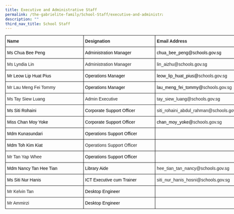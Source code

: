 ```yaml
---
title: Executive and Administrative Staff
permalink: /the-gabrielite-family/School-Staff/executive-and-administrative-staff/
description: ""
third_nav_title: School Staff
---
```

<style type="text/css">
.tg  {border-collapse:collapse;border-spacing:0;margin:0px auto;}
.tg td{border-color:black;border-style:solid;border-width:1px;font-family:Arial, sans-serif;font-size:14px;
  overflow:hidden;padding:10px 5px;word-break:normal;}
.tg th{border-color:black;border-style:solid;border-width:1px;font-family:Arial, sans-serif;font-size:14px;
  font-weight:normal;overflow:hidden;padding:10px 5px;word-break:normal;}
.tg .tg-95g1{color:#232323;font-weight:bold;text-align:left;vertical-align:top}
.tg .tg-g1uo{color:#232323;text-align:left;vertical-align:top}
.tg .tg-tv7y{color:#232323;text-align:center;vertical-align:middle}
.tg .tg-bjk0{color:#232323;text-align:left;vertical-align:middle}
</style>
<table class="tg" style="undefined;table-layout: fixed; width: 800px">
<colgroup>
<col style="width: 250px">
<col style="width: 230px">
<col style="width: 320px">
</colgroup>
<tbody>
  <tr>
    <td class="tg-95g1">Name            </td>
    <td class="tg-95g1">Designation    </td>
    <td class="tg-95g1">Email Address                     </td>
  </tr>
  <tr>
    <td class="tg-g1uo"><span style="color:#000">Ms Chua Bee Peng</span></td>
    <td class="tg-g1uo"><span style="color:#000">Administration Manager  </span></td>
    <td class="tg-g1uo"><span style="color:#000">chua_bee_peng@schools.gov.sg</span></td>
  </tr>
  <tr>
    <td class="tg-bjk0">Ms Lyndia Lin</td>
    <td class="tg-bjk0">Administration Manager  </td>
    <td class="tg-bjk0">lin_aizhu@schools.gov.sg  </td>
  </tr>
  <tr>
    <td class="tg-g1uo"><span style="color:#000">Mr Leow Lip Huat Pius</span></td>
    <td class="tg-g1uo"><span style="color:#000">Operations Manager</span></td>
    <td class="tg-g1uo"><span style="color:#000">leow_lip_huat_pius@</span>schools.gov.sg</td>
  </tr>
  <tr>
    <td class="tg-bjk0">Mr Lau Meng Fei Tommy</td>
    <td class="tg-g1uo"><span style="color:#000">Operations Manager</span> </td>
    <td class="tg-g1uo"><span style="color:#000">lau_meng_fei_tommy@</span>schools.gov.sg<br></td>
  </tr>
  <tr>
    
  </tr>
	  <tr>
    <td class="tg-bjk0">Ms Tay Siew Luang  </td>
    <td class="tg-bjk0">Admin Executive</td>
    <td class="tg-bjk0">tay_siew_luang@schools.gov.sg</td>
  </tr>
  <tr>
    <td class="tg-g1uo"><span style="color:#000">Ms Siti Rohaini    </span></td>
    <td class="tg-g1uo"><span style="color:#000">Corporate Support Officer</span></td>
    <td class="tg-bjk0">siti_rohaini_abdul_rahman@schools.gov.sg</td>
  </tr>
  
  <tr>
    <td class="tg-g1uo"><span style="color:#000">Miss Chan Moy Yoke</span></td>
    <td class="tg-g1uo"><span style="color:#000">Corporate Support Officer</span></td>
    <td class="tg-g1uo"><span style="color:#000">chan_moy_yoke@</span>schools.gov.sg</td>
  </tr>
  <tr>
    <td class="tg-g1uo"><span style="color:#000">Mdm Kunasundari</span> </td>
    <td class="tg-g1uo"><span style="color:#000">Operations Support Officer</span> </td>
    <td class="tg-tv7y"> </td>
  </tr>
  <tr>
    <td class="tg-g1uo"><span style="color:#000">Mdm Toh Kim Kiat</span> </td>
    <td class="tg-bjk0">Operations Support Officer</td>
    <td class="tg-tv7y"> </td>
  </tr>
  <tr>
    <td class="tg-bjk0">Mr Tan Yap Whee</td>
    <td class="tg-g1uo"><span style="color:#000">Operations Support Officer</span> </td>
    <td class="tg-tv7y"> </td>
  </tr>

  <tr>
    <td class="tg-g1uo"><span style="color:#000">Mdm Nancy Tan Hee Tian</span></td>
    <td class="tg-g1uo"><span style="color:#000">Library Aide</span></td>
    <td class="tg-bjk0">hee_tian_tan_nancy@schools.gov.sg</td>
  </tr>
  <tr>
    <td class="tg-g1uo"><span style="color:#000">Ms Siti Nur Hanis</span></td>
    <td class="tg-g1uo"><span style="color:#000">ICT Executive cum Trainer</span></td>
    <td class="tg-bjk0">siti_nur_hanis_hosni@schools.gov.sg</td>
  </tr>
      <tr><td class="tg-bjk0">Mr Kelvin Tan</td>
    <td class="tg-g1uo"><span style="color:#000">Desktop Engineer</span> </td>
    <td class="tg-g1uo"></td>
  </tr>
	<tr><td class="tg-bjk0">Mr Ammirzi</td>
    <td class="tg-g1uo"><span style="color:#000">Desktop Engineer</span> </td>
    <td class="tg-g1uo"></td>
</tr></tbody>
</table>
